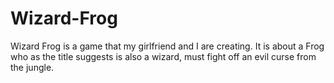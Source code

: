 # Wizard-Frog
Wizard Frog is a game that my girlfriend and I are creating. It is about a Frog who as the title suggests is also a wizard, must fight off an evil curse from the jungle.

